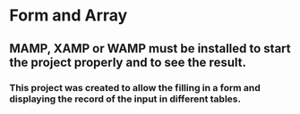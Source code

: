 # Form and Array

## MAMP, XAMP or WAMP must be installed to start the project properly and to see the result.
 
### This project was created to allow the filling in a form and displaying the record of the input in different tables.